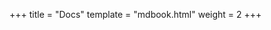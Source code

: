 +++
title = "Docs"
template = "mdbook.html"
weight = 2
+++
<!-- This is just used for metadata, no content here will be rendered -->
